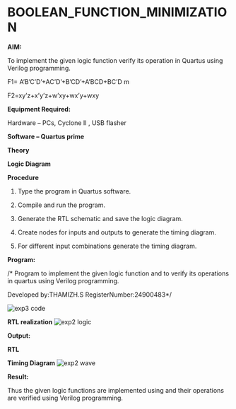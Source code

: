 # BOOLEAN_FUNCTION_MINIMIZATION

**AIM:**

To implement the given logic function verify its operation in Quartus using Verilog programming.

F1= A’B’C’D’+AC’D’+B’CD’+A’BCD+BC’D m

F2=xy’z+x’y’z+w’xy+wx’y+wxy

**Equipment Required:**

Hardware – PCs, Cyclone II , USB flasher

**Software – Quartus prime**

**Theory**

**Logic Diagram**

**Procedure**

1.	Type the program in Quartus software.

2.	Compile and run the program.

3.	Generate the RTL schematic and save the logic diagram.

4.	Create nodes for inputs and outputs to generate the timing diagram.

5.	For different input combinations generate the timing diagram.


**Program:**

/* Program to implement the given logic function and to verify its operations in quartus using Verilog programming. 

Developed by:THAMIZH.S RegisterNumber:24900483*/

![exp3 code](https://github.com/user-attachments/assets/2f7f31c9-f6e4-4e50-9607-4bb64537754a)

**RTL realization**
![exp2 logic](https://github.com/user-attachments/assets/6596c04a-3dd6-4bb0-ad85-a2317049ec44)

**Output:**

**RTL**

**Timing Diagram**
![exp2 wave](https://github.com/user-attachments/assets/896ee556-8456-4b07-bdf6-3d64f2270659)

**Result:**

Thus the given logic functions are implemented using and their operations are verified using Verilog programming.

